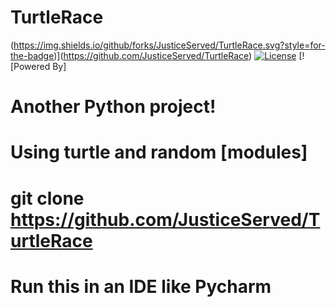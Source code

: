 # TurtleRace
(https://img.shields.io/github/forks/JusticeServed/TurtleRace.svg?style=for-the-badge)](https://github.com/JusticeServed/TurtleRace) [![License](https://img.shields.io/github/stars/JusticeServed/TurtleRace.svg?style=for-the-badge)](https://github.com/JusticeServed/TurtleRace) [![Powered By]
# Another Python project!
# Using turtle and random [modules]
# git clone https://github.com/JusticeServed/TurtleRace
# Run this in an IDE like Pycharm
